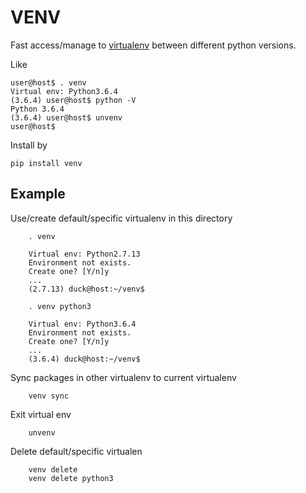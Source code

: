 # VENV

Fast access/manage to [virtualenv](https://github.com/pypa/virtualenv) between different python versions.

Like
```bash=
user@host$ . venv
Virtual env: Python3.6.4
(3.6.4) user@host$ python -V
Python 3.6.4
(3.6.4) user@host$ unvenv
user@host$
```

Install by
```
pip install venv
```

## Example

Use/create default/specific virtualenv in this directory
```bash=
    . venv

    Virtual env: Python2.7.13
    Environment not exists.
    Create one? [Y/n]y
    ...
    (2.7.13) duck@host:~/venv$
```
```
    . venv python3

    Virtual env: Python3.6.4
    Environment not exists.
    Create one? [Y/n]y
    ...
    (3.6.4) duck@host:~/venv$
```

Sync packages in other virtualenv to current virtualenv
```bash=
    venv sync
```

Exit virtual env
```bash=
    unvenv
```

Delete default/specific virtualen
```bash=
    venv delete 
    venv delete python3
```

